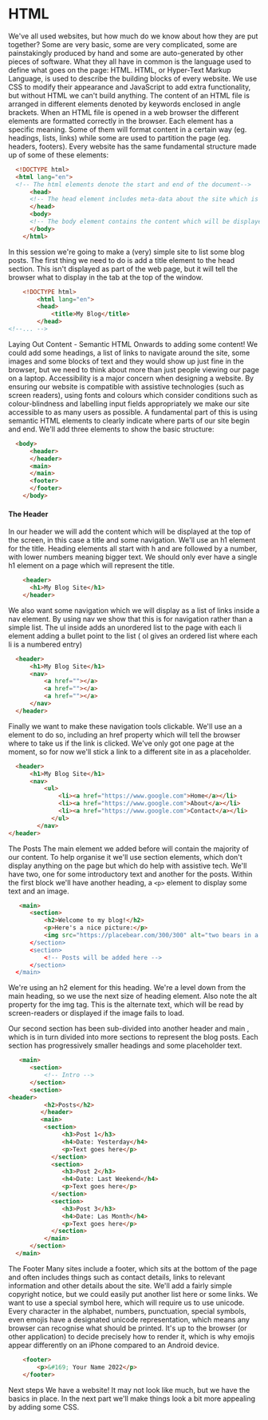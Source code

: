 # HTML
We've all used websites, but how much do we know about how they are put together? Some are very basic, some are very complicated, some are painstakingly produced by hand and some are auto-generated by other pieces of software. What they all have in common is the language used to define what goes on the page: HTML.
HTML, or Hyper-Text Markup Language, is used to describe the building blocks of every website. We use CSS to modify their appearance and JavaScript to add extra functionality, but without HTML we can't build anything. The content of an HTML file is arranged in different elements denoted by keywords enclosed in angle brackets. When an HTML file is opened in a web browser the different elements are formatted correctly in the browser.
Each element has a specific meaning. Some of them will format content in a certain way (eg. headings, lists, links) while some are used to partition the page (eg. headers, footers). Every website has the same fundamental structure made up of some of these elements:

```html
  <!DOCTYPE html>
  <html lang="en">
  <!-- The html elements denote the start and end of the document-->
      <head>
      <!-- The head element includes meta-data about the site which is important for -->
      </head>
      <body>
      <!-- The body element contains the content which will be displayed on the page -->
      </body>
    </html>
```
In this session we're going to make a (very) simple site to list some blog posts. The first thing we need to do is add a title element to the head section. This isn't displayed as part of the web page, but it will tell the browser what to display in the tab at the top of the window.
   
```html
    <!DOCTYPE html>
        <html lang="en">
        <head>
            <title>My Blog</title>
        </head>
<!--... -->

```
Laying Out Content - Semantic HTML
Onwards to adding some content! We could add some headings, a list of links to navigate around the site, some images and some blocks of text and they would show up just fine in the browser, but we need to think about more than just people viewing our page on a laptop. Accessibility is a major concern when designing a website. By ensuring our website is compatible with assistive technologies (such as screen readers), using fonts and colours which consider conditions such as colour-blindness and labelling input fields appropriately we make our site accessible to as many users as possible.
A fundamental part of this is using semantic HTML elements to clearly indicate where parts of our site begin and end. We'll add three elements to show the basic structure:

```html
  <body>
      <header>
      </header>
      <main>
      </main>
      <footer>
      </footer>
    </body>
```
#### The Header
In our header we will add the content which will be displayed at the top of the screen, in this case a title and some navigation. We'll use an h1 element for the title. Heading elements all start with h and are followed by a number, with lower numbers meaning bigger text. We should only ever have a single h1 element on a page which will represent the title.

```html
    <header>
      <h1>My Blog Site</h1>
    </header>
```
We also want some navigation which we will display as a list of links inside a nav element. By using nav we show that this is for navigation rather than a simple list. The ul inside adds an unordered list to the page with each li element adding a bullet point to the list
( ol gives an ordered list where each li is a numbered entry)
```html
  <header>
      <h1>My Blog Site</h1>
      <nav>
          <a href=""></a>
          <a href=""></a>
          <a href=""></a>
      </nav>
  </header>
```
Finally we want to make these navigation tools clickable. We'll use an a element to do so, including an href property which will tell the browser where to take us if the link is clicked. We've only got one page at the moment, so for now we'll stick a link to a different site in as a placeholder.
```html
  <header>
      <h1>My Blog Site</h1>
      <nav>
          <ul>
              <li><a href="https://www.google.com">Home</a></li>
              <li><a href="https://www.google.com">About</a></li>
              <li><a href="https://www.google.com">Contact</a></li>
            </ul> 
        </nav>
</header>
```
The Posts
The main element we added before will contain the majority of our content. To help organise it we'll use section elements, which don't display anything on the page but which do help with assistive tech. We'll have two, one for some introductory text and another for the posts. Within the first block we'll have another heading, a `<p>` element to display some text and an image.

```html
   <main>
      <section>
          <h2>Welcome to my blog!</h2>
          <p>Here's a nice picture:</p>
          <img src="https://placebear.com/300/300" alt="two bears in a river
      </section>
      <section>
          <!-- Posts will be added here -->
      </section>
  </main>
```
We're using an h2 element for this heading. We're a level down from the main heading, so we use the next size of heading element. Also note the alt property for the img tag. This is the alternate text, which will be read by screen-readers or displayed if the image fails to load.

Our second section has been sub-divided into another header and main , which is in turn divided into more sections to represent the blog posts. Each section has progressively smaller headings and some placeholder text.

```html
   <main>
      <section>
          <!-- Intro -->
      </section>
      <section>
<header>
          <h2>Posts</h2>
         </header>
         <main>
          <section>
               <h3>Post 1</h3>
               <h4>Date: Yesterday</h4>
               <p>Text goes here</p>
            </section>
            <section>
               <h3>Post 2</h3>
               <h4>Date: Last Weekend</h4>
               <p>Text goes here</p>
            </section>
            <section>
               <h3>Post 3</h3>
               <h4>Date: Las Month</h4>
               <p>Text goes here</p>
            </section>
          </main>
      </section>
  </main>

```
The Footer
Many sites include a footer, which sits at the bottom of the page and often includes things such as contact details, links to relevant information and other details about the site. We'll add a fairly simple copyright notice, but we could easily put another list here or some links.
We want to use a special symbol here, which will require us to use unicode. Every character in the alphabet, numbers, punctuation, special symbols, even emojis have a designated unicode representation, which means any browser can recognise what should be printed. It's up to the browser (or other application) to decide precisely how to render it, which is why emojis appear differently on an iPhone compared to an Android device.

```html
    <footer>
        <p>&#169; Your Name 2022</p>
    </footer>
```
 Next steps
 We have a website! It may not look like much, but we have the basics in place. In the next part we'll make things look a bit more appealing by adding some CSS.
